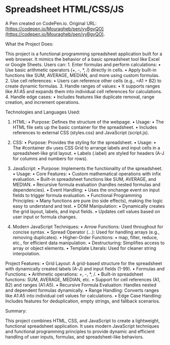 # Spreadsheet HTML/CSS/JS

A Pen created on CodePen.io. Original URL: [https://codepen.io/Mouragheb/pen/yyBgyQO](https://codepen.io/Mouragheb/pen/yyBgyQO).

What the Project Does:

This project is a functional programming spreadsheet application built for a web browser. It mimics the behavior of a basic spreadsheet tool like Excel or Google Sheets. Users can:
	1.	Enter formulas and perform calculations:
	•	Use basic arithmetic operators (+, -, *, /) directly in cells.
	•	Apply built-in functions like SUM, AVERAGE, MEDIAN, and more using custom formulas.
	2.	Use cell references:
	•	Users can reference other cells (e.g., =A1 + B2) to create dynamic formulas.
	3.	Handle ranges of values:
	•	It supports ranges like A1:A5 and expands them into individual cell references for calculations.
	4.	Handle edge cases:
	•	Includes features like duplicate removal, range creation, and increment operations.

Technologies and Languages Used:

1. HTML:
	•	Purpose: Defines the structure of the webpage.
	•	Usage:
	•	The HTML file sets up the basic container for the spreadsheet.
	•	Includes references to external CSS (styles.css) and JavaScript (script.js).

2. CSS:
	•	Purpose: Provides the styling for the spreadsheet.
	•	Usage:
	•	The #container div uses CSS Grid to arrange labels and input cells in a spreadsheet-like grid layout.
	•	Labels (.label) are styled for headers (A-J for columns and numbers for rows).

3. JavaScript:
	•	Purpose: Implements the functionality of the spreadsheet.
	•	Usage:
	•	Core Features:
	•	Custom mathematical operations with infix evaluation.
	•	Built-in spreadsheet functions like SUM, AVERAGE, and MEDIAN.
	•	Recursive formula evaluation (handles nested formulas and dependencies).
	•	Event Handling:
	•	Uses the onchange event on input fields to trigger formula evaluation.
	•	Functional Programming Principles:
	•	Many functions are pure (no side effects), making the logic easy to understand and test.
	•	DOM Manipulation:
	•	Dynamically creates the grid layout, labels, and input fields.
	•	Updates cell values based on user input or formula changes.

4. Modern JavaScript Techniques:
	•	Arrow Functions: Used throughout for concise syntax.
	•	Spread Operator (...): Used for handling arrays (e.g., removing duplicates).
	•	Higher-Order Functions:
	•	map, filter, reduce, etc., for efficient data manipulation.
	•	Destructuring: Simplifies access to array or object elements.
	•	Template Literals: Used for cleaner string interpolation.

Project Features:
	•	Grid Layout: A grid-based structure for the spreadsheet with dynamically created labels (A-J) and input fields (1-99).
	•	Formulas and Functions:
	•	Arithmetic operations: +, -, *, /.
	•	Built-in spreadsheet functions: SUM, AVERAGE, MEDIAN, etc.
	•	Support for cell references (A1, B2) and ranges (A1:A5).
	•	Recursive Formula Evaluation: Handles nested and dependent formulas dynamically.
	•	Range Handling: Converts ranges like A1:A5 into individual cell values for calculations.
	•	Edge Case Handling: Includes features for deduplication, empty strings, and fallback scenarios.

Summary:

This project combines HTML, CSS, and JavaScript to create a lightweight, functional spreadsheet application. It uses modern JavaScript techniques and functional programming principles to provide dynamic and efficient handling of user inputs, formulas, and spreadsheet-like behaviors.
